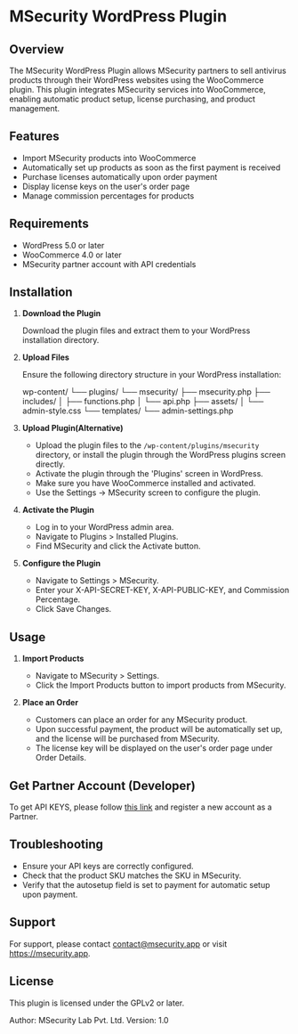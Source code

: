 MSecurity WordPress Plugin
==========================

Overview
--------

The MSecurity WordPress Plugin allows MSecurity partners to sell antivirus products through their WordPress websites using the WooCommerce plugin. This plugin integrates MSecurity services into WooCommerce, enabling automatic product setup, license purchasing, and product management.

Features
--------

- Import MSecurity products into WooCommerce
- Automatically set up products as soon as the first payment is received
- Purchase licenses automatically upon order payment
- Display license keys on the user's order page
- Manage commission percentages for products

Requirements
------------

- WordPress 5.0 or later
- WooCommerce 4.0 or later
- MSecurity partner account with API credentials

Installation
------------

1. **Download the Plugin**

   Download the plugin files and extract them to your WordPress installation directory.

2. **Upload Files**

   Ensure the following directory structure in your WordPress installation:

   wp-content/
   └── plugins/
       └── msecurity/
           ├── msecurity.php
           ├── includes/
           │   ├── functions.php
           │   └── api.php
           ├── assets/
           │   └── admin-style.css
           └── templates/
               └── admin-settings.php

3. **Upload Plugin(Alternative)**
  
   - Upload the plugin files to the `/wp-content/plugins/msecurity` directory, or install the plugin through the WordPress plugins screen directly.
   - Activate the plugin through the 'Plugins' screen in WordPress.
   - Make sure you have WooCommerce installed and activated.
   - Use the Settings -> MSecurity screen to configure the plugin.


4. **Activate the Plugin**

   - Log in to your WordPress admin area.
   - Navigate to Plugins > Installed Plugins.
   - Find MSecurity and click the Activate button.

5. **Configure the Plugin**

   - Navigate to Settings  > MSecurity.
   - Enter your X-API-SECRET-KEY, X-API-PUBLIC-KEY, and Commission Percentage.
   - Click Save Changes.

Usage
-----

1. **Import Products**

   - Navigate to MSecurity > Settings.
   - Click the Import Products button to import products from MSecurity.

2. **Place an Order**

   - Customers can place an order for any MSecurity product.
   - Upon successful payment, the product will be automatically set up, and the license will be purchased from MSecurity.
   - The license key will be displayed on the user's order page under Order Details.


Get Partner Account (Developer)
-------------------------------

To get API KEYS, please follow [this link](https://msecurity.app/auth/register) and register a new account as a Partner.

Troubleshooting
---------------

- Ensure your API keys are correctly configured.
- Check that the product SKU matches the SKU in MSecurity.
- Verify that the autosetup field is set to payment for automatic setup upon payment.

Support
-------

For support, please contact contact@msecurity.app or visit https://msecurity.app.

License
-------

This plugin is licensed under the GPLv2 or later.

Author: MSecurity Lab Pvt. Ltd.
Version: 1.0
